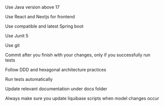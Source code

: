 Use Java version above 17

Use React and Nextjs for frontend

Use compatible and latest Spring boot

Use Junit 5

Use git

Commit after you finish with your changes, only if you successfully run tests

Follow DDD and hexagonal architecture practices

Run tests automatically

Update relevant documentation under docs folder

Always make sure you update liquibase scripts when model changes occur